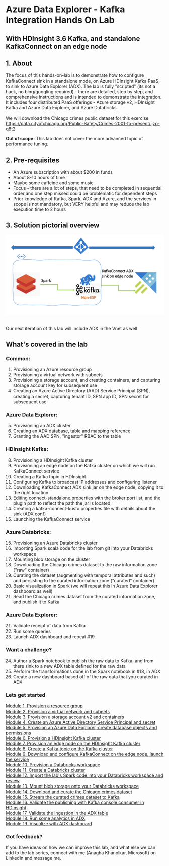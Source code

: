 # Azure Data Explorer - Kafka Integration Hands On Lab
## With HDInsight 3.6 Kafka, and standalone KafkaConnect on an edge node

## 1. About
The focus of this hands-on-lab is to demonstrate how to configure KafkaConnect sink in a standalone mode, on Azure HDInsight Kafka PaaS, to sink to Azure Data Explorer (ADX).  The lab is fully "scripted" (its not a hack, no bing/googling required) - there are detailed, step by step, and comprehensive instructions and is intended to demonstrate the integration. It includes four distributed PaaS offerings - Azure storage v2, HDInsight Kafka and Azure Data Explorer, and Azure Databricks.
<br><br>
We will download the Chicago crimes public dataset for this exercise<br>
https://data.cityofchicago.org/Public-Safety/Crimes-2001-to-present/ijzp-q8t2

**Out of scope:** This lab does not cover the more advanced topic of performance tuning.

## 2. Pre-requisites
- An Azure subscription with about $200 in funds
- About 8-10 hours of time
- Maybe some caffeine and some music
- Focus - there are a lot of steps, that need to be completed in sequential order and one step missed could be problematic for dependent steps
- Prior knowledge of Kafka, Spark, ADX and Azure, and the services in scope is not mandatory, but VERY helpful and may reduce the lab execution time to 2 hours

## 3. Solution pictorial overview
![Solution](images/solution-architecture.png)

<br>Our next iteration of this lab will include ADX in the Vnet as well

## What's covered in the lab

### Common:
1.  Provisioning an Azure resource group
2.  Provisioning a virtual network with subnets 
3.  Provisioning a storage account, and creating containers, and capturing storage account key for subsequent use
4.  Creating an Azure Active Directory (AAD) Service Principal (SPN), creating a secret, capturing tenant ID, SPN app ID, SPN secret for subsequent use

### Azure Data Explorer:
5.  Provisioning an ADX cluster
6.  Creating an ADX database, table and mapping reference
7.  Granting the AAD SPN, "ingestor" RBAC to the table 

### HDInsight Kafka:
8.  Provisioning a HDInsight Kafka cluster
8.  Provisioning an edge node on the Kafka cluster on which we will run KafkaConnect service
9.  Creating a Kafka topic in HDInsight
10. Configuring Kafka to broadcast IP addresses and configuring listener
11. Downloading KafkaConnect ADX sink jar on the edge node, copying it to the right location
12. Editing connect-standalone.properties with the broker:port list, and the plugin path to reflect the path the jar is located
13. Creating a kafka-connect-kusto.properties file with details about the sink (ADX conf)
14. Launching the KafkaConnect service

### Azure Databricks:
15. Provisioning an Azure Databricks cluster
16. Importing Spark scala code for the lab from git into your Databricks workspace
16. Mounting blob storage on the cluster
17. Downloading the Chicago crimes dataset to the raw information zone ("raw" container)
18. Curating the dataset (augmenting with temporal attributes and such) and persisting to the curated information zone ("curated" container)
19. Basic visualization in Spark (we will repeat this in Azure Data Explorer dashboard as well)
20. Read the Chicago crimes dataset from the curated information zone, and publish it to Kafka

### Azure Data Explorer:
21. Validate receipt of data from Kafka
22. Run some queries
23. Launch ADX dashboard and repeat #19

### Want a challenge?
24. Author a Spark notebook to publish the raw data to Kafka, and from there sink to a new ADX table defined for the raw data
25. Perform the transformations done in the Spark notebook in #18, in ADX
26. Create a new dashboard based off of the raw data that you curated in ADX

### Lets get started
[Module 1.  Provision a resource group](Module-01.md) <br>
[Module 2.  Provision a virtual network and subnets](Module-02.md) <br>
[Module 3.  Provision a storage account v2 and containers](Module-03.md) <br>
[Module 4.  Create an Azure Active Directory Service Principal and secret](Module-04.md) <br>
[Module 5.  Provision an Azure Data Explorer, create database objects and permissions ](Module-05.md) <br>
[Module 6.  Provision a HDInsight Kafka cluster](Module-06.md) <br>
[Module 7.  Provision an edge node on the HDInsight Kafka cluster](Module-07.md) <br>
[Module 8.  Create a Kafka topic on the Kafka cluster](Module-08.md) <br>
[Module 9.  Download and configure KafkaConnect on the edge node, launch the service](Module-09.md) <br>
[Module 10.  Provision a Databricks workspace](Module-10.md) <br>
[Module 11.  Create a Databricks cluster](Module-11.md) <br>
[Module 12.  Import the lab's Spark code into your Databricks workspace and review](Module-12.md) <br>
[Module 13.  Mount blob storage onto your Databricks workspace](Module-13.md) <br>
[Module 14.  Download and curate the Chicago crimes dataset](Module-14.md) <br>
[Module 15.  Stream the curated crimes dataset to Kafka](Module-15.md) <br>
[Module 16.  Validate the publishing with Kafka console consumer in HDInsight](Module-16.md) <br>
[Module 17.  Validate the ingestion in the ADX table](Module-17.md) <br>
[Module 18.  Run some analytics in ADX](Module-18.md) <br>
[Module 19.  Visualize with ADX dashboard](Module-19.md) <br>

### Got feedback?
If you have ideas on how we can improve this lab, and what else we can add to the lab series, connect with me (Anagha Khanolkar, Microsoft) on LinkedIn and message me.

